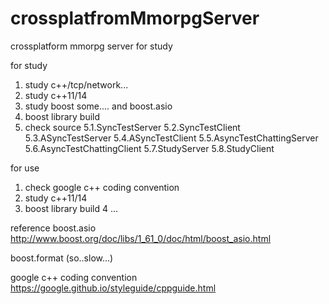 # crossplatfromMmorpgServer
crossplatform mmorpg server for study


for study
1. study c++/tcp/network...
2. study c++11/14
3. study boost some.... and boost.asio
4. boost library build
5. check source
    5.1.SyncTestServer
    5.2.SyncTestClient
    5.3.ASyncTestServer
    5.4.ASyncTestClient
    5.5.AsyncTestChattingServer
    5.6.AsyncTestChattingClient
    5.7.StudyServer
    5.8.StudyClient


for use
1. check google c++ coding convention
2. study c++11/14
3. boost library build
4  ...


reference
boost.asio
http://www.boost.org/doc/libs/1_61_0/doc/html/boost_asio.html

boost.format (so..slow...)

google c++ coding convention
https://google.github.io/styleguide/cppguide.html